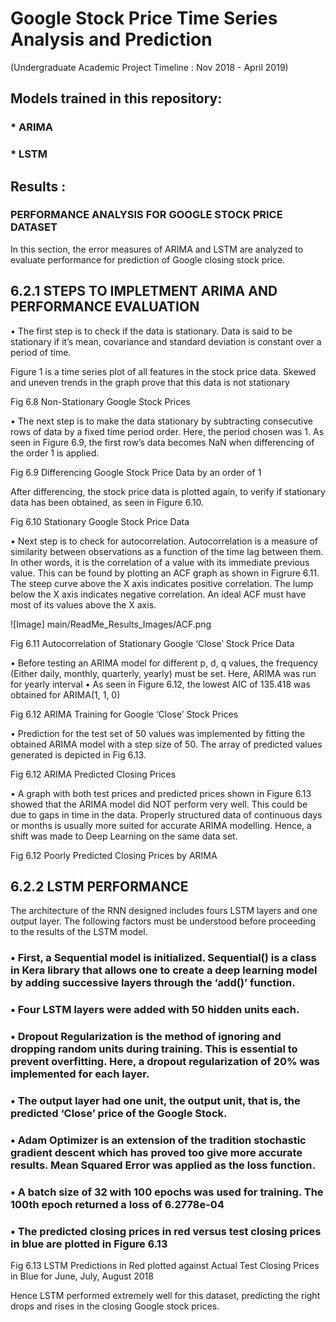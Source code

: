 # Google Stock Price Time Series Analysis and Prediction
(Undergraduate Academic Project Timeline : Nov 2018 - April 2019)

## Models trained in this repository:
### * ARIMA 
### * LSTM

## Results :
### PERFORMANCE ANALYSIS FOR GOOGLE STOCK PRICE DATASET
In this section, the error measures of ARIMA and LSTM are analyzed to evaluate performance for prediction of Google closing stock price.

## 6.2.1	STEPS TO IMPLETMENT ARIMA AND PERFORMANCE EVALUATION
•	The first step is to check if the data is stationary.  Data is said to be stationary if it’s mean, covariance and standard deviation is constant over a period of time. 

Figure 1 is a time series plot of all features in the stock price data. Skewed and uneven trends in the graph prove that this data is not stationary
 
Fig 6.8 Non-Stationary Google Stock Prices 

•	The next step is to make the data stationary by subtracting consecutive rows of data by a fixed time period order. Here, the period chosen was 1. As seen in Figure 6.9, the first row’s data becomes NaN when differencing of the order 1 is applied.

 
Fig 6.9 Differencing Google Stock Price Data by an order of 1 

After differencing, the stock price data is plotted again, to verify if stationary data has been obtained, as seen in Figure 6.10.
 
Fig 6.10 Stationary Google Stock Price Data  

•	Next step is to check for autocorrelation. Autocorrelation is a measure of similarity between observations as a function of the time lag between them. In other words, it is the correlation of a value with its immediate previous value. This can be found by plotting an ACF graph as shown in Figrure 6.11. The steep curve above the X axis indicates positive correlation. The lump below the X axis indicates negative correlation. An ideal ACF must have most of its values above the X axis. 

![Image] main/ReadMe_Results_Images/ACF.png 

Fig 6.11 Autocorrelation of Stationary Google ‘Close’ Stock Price Data

•	Before testing an ARIMA model for different p, d, q values, the frequency (Either daily, monthly, quarterly, yearly) must be set. Here, ARIMA was run for yearly interval
•	As seen in Figure 6.12, the lowest AIC of 135.418 was obtained for ARIMA(1, 1, 0)
 
Fig 6.12 ARIMA Training for Google ‘Close’ Stock Prices

•	Prediction for the test set of 50 values was implemented by fitting the obtained ARIMA model with a step size of 50. The array of predicted values generated is depicted in Fig 6.13.

 Fig 6.12 ARIMA Predicted Closing Prices

•	A graph with both test prices and predicted prices shown in Figure 6.13 showed that the ARIMA model did NOT perform very well. This could be due to gaps in time in the data. Properly structured data of continuous days or months is usually more suited for accurate ARIMA modelling. Hence, a shift was made to Deep Learning on the same data set.

 
Fig 6.12 Poorly Predicted Closing Prices by ARIMA


## 6.2.2	LSTM PERFORMANCE

The architecture of the RNN designed includes fours LSTM layers and one output layer. The following factors must be understood before proceeding to the results of the LSTM model.
### •	First, a Sequential model is initialized. Sequential() is a class in Kera library that allows one to create a deep learning model by adding successive layers through the ‘add()’ function.
### •	Four LSTM layers were added with 50 hidden units each. 
### •	Dropout Regularization is the method of ignoring and dropping random units during training. This is essential to prevent overfitting. Here, a dropout regularization of 20% was implemented for each layer.
### •	The output layer had one unit, the output unit, that is, the predicted ‘Close’ price of the Google Stock.
### •	Adam Optimizer is an extension of the tradition stochastic gradient descent which has proved too give more accurate results. Mean Squared Error was applied as the loss function.
### •	A batch size of 32 with 100 epochs was used for training. The 100th epoch returned a loss of 6.2778e-04
### •	The predicted closing prices in red versus test closing prices in blue are plotted in Figure 6.13

 
Fig 6.13 LSTM Predictions in Red plotted against Actual Test Closing Prices in Blue for June, July, August 2018

Hence LSTM performed extremely well for this dataset, predicting the right drops and rises in the closing Google stock prices.
